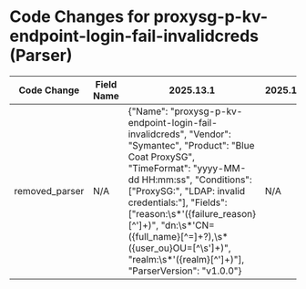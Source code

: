 # Code Changes for proxysg-p-kv-endpoint-login-fail-invalidcreds (Parser)

| Code Change | Field Name | 2025.13.1 | 2025.14.1 |
|-------------|------------|-----------|------------|
| removed_parser | N/A | {"Name": "proxysg-p-kv-endpoint-login-fail-invalidcreds", "Vendor": "Symantec", "Product": "Blue Coat ProxySG", "TimeFormat": "yyyy-MM-dd HH:mm:ss", "Conditions": ["ProxySG:", "LDAP: invalid credentials:"], "Fields": ["reason:\s*'({failure_reason}[^']+)", "dn:\s*'CN=({full_name}[^=]+?),\s*({user_ou}OU=[^\s']+)", "realm:\s*'({realm}[^']+)"], "ParserVersion": "v1.0.0"} | N/A |